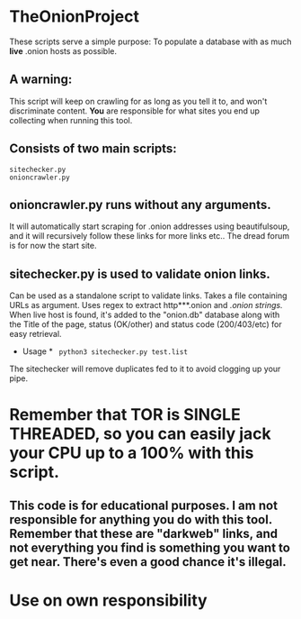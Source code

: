 # TheOnionProject
These scripts serve a simple purpose: To populate a database with as much **live** .onion hosts as possible.
## A warning: 
This script will keep on crawling for as long as you tell it to, and won't discriminate content. **You** are responsible for what sites you end up collecting when running this tool.

## Consists of two main scripts:
    sitechecker.py
    onioncrawler.py
    
 ## onioncrawler.py runs without any arguments.
 It will automatically start scraping for .onion addresses using beautifulsoup, and it will recursively follow these links for more links etc.. The dread forum is for now the start site.
 
 ## sitechecker.py is used to validate onion links. 
 Can be used as a standalone script to validate links. Takes a file containing URLs as argument. Uses regex to extract http***.onion and *.onion strings.* When live host is found, it's added to the "onion.db" database along with the Title of the page, status (OK/other) and status code (200/403/etc) for easy retrieval.
 
 * Usage *
 ` python3 sitechecker.py test.list`
 
 The sitechecker will remove duplicates fed to it to avoid clogging up your pipe.
 
 # Remember that TOR is SINGLE THREADED, so you can easily jack your CPU up to a 100% with this script.
 
 
 ## This code is for educational purposes. I am not responsible for anything you do with this tool. Remember that these are "darkweb" links, and not everything you find is something you want to get near. There's even a good chance it's illegal. 
 
 # Use on own responsibility
